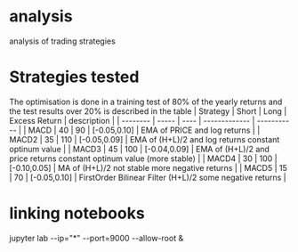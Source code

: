 # analysis
analysis of trading strategies

# Strategies tested
The optimisation is done in a training test of 80% of the yearly returns and the test results over 20% is described in the table 
| Strategy | Short | Long | Excess Return | description |
| -------- | ----- | ---- | ------------- | ----------- |
| MACD     | 40    | 90   | [-0.05,0.10]  | EMA of PRICE and log returns |
| MACD2     | 35    | 110   | [-0.05,0.09]    | EMA of (H+L)/2 and log returns constant optinum value |
| MACD3     | 45    | 100   | [-0.04,0.09]    | EMA of (H+L)/2 and price returns constant optinum value (more stable) |
| MACD4     | 30    | 100   | [-0.10,0.05]    | MA of (H+L)/2 not stable more negative returns |
| MACD5     | 15    | 70    | [-0.05,0.10]    | FirstOrder Bilinear Filter (H+L)/2 some negative returns |


 # linking notebooks
 jupyter lab --ip="*" --port=9000 --allow-root &

